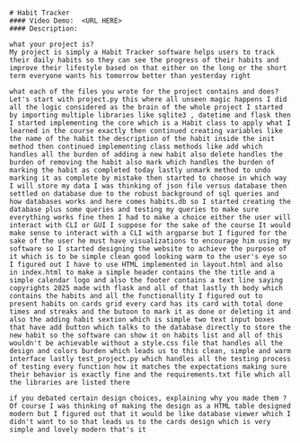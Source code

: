     # Habit Tracker
    #### Video Demo:  <URL HERE>
    #### Description:

    what your project is?
    My project is simply a Habit Tracker software helps users to track their daily habits so they can see the progress of their habits and improve their lifestyle based on that either on the long or the short term everyone wants his tomorrow better than yesterday right

    what each of the files you wrote for the project contains and does?
    Let's start with project.py this where all unseen magic happens I did all the logic considered as the brain of the whole project I started by importing multiple libraries like sqlite3 , datetime and flask then I started implementing the core which is a Habit class to apply what I learned in the course exactly then continued creating variables like the name of the habit the description of the habit inside the init method then continued implementing class methods like add which handles all the burden of adding a new habit also delete handles the burden of removing the habit also mark which handles the burden of marking the habit as completed today lastly unmark method to undo marking it as complete by mistake then started to choose in which way I will store my data I was thinking of json file versus database then settled on database due to the robust background of sql queries and how databases works and here comes habits.db so I started creating the database plus some queries and testing my queries to make sure everything works fine then I had to make a choice either the user will interact with CLI or GUI I suppose for the sake of the course It would make sense to interact with a CLI with argparse but I figured for the sake of the user he must have visualizations to encourage him using my software so I started designing the website to achieve the purpose of it which is to be simple clean good looking warm to the user's eye so I figured out I have to use HTML implemented in layout.html and also in index.html to make a simple header contains the the title and a simple calendar logo and also the footer contains a text line saying copyrights 2025 made with flask and all of that lastly th body which contains the habits and all the functionallity I figured out to present habits on cards grid every card has its card with total done times and streaks and the butoon to mark it as done or deleting it and also the adding habit sextion which is simple two text input boxes that have add button which talks to the database directly to store the new habit so the software can show it on habits list and all of this wouldn't be achievable without a style.css file that handles all the design and colors burden which leads us to this clean, simple and warm interface lastly test_project.py which handles all the testing process of testing every function how it matches the expectations making sure their behavior is exactly fine and the requirements.txt file which all the libraries are listed there

    if you debated certain design choices, explaining why you made them ?
    Of course I was thinking of making the design as a HTML table designed modern but I figured out that it would be like database viewer which I didn't want to so that leads us to the cards design which is very simple and lovely modern that's it
